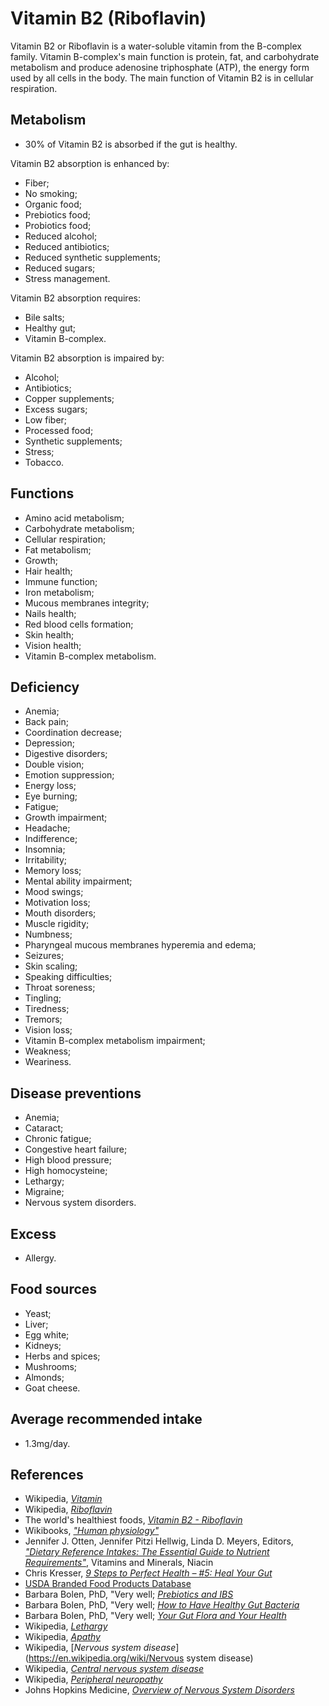 # Vitamin B2 (Riboflavin)
Vitamin B2 or Riboflavin is a water-soluble vitamin from the B-complex family. Vitamin B-complex's main function is protein, fat, and carbohydrate metabolism and produce adenosine triphosphate (ATP), the energy form used by all cells in the body. The main function of Vitamin B2 is in cellular respiration.

## Metabolism
- 30% of Vitamin B2 is absorbed if the gut is healthy.

Vitamin B2 absorption is enhanced by:
- Fiber;
- No smoking;
- Organic food;
- Prebiotics food;
- Probiotics food;
- Reduced alcohol;
- Reduced antibiotics;
- Reduced synthetic supplements;
- Reduced sugars;
- Stress management.

Vitamin B2 absorption requires:
- Bile salts;
- Healthy gut;
- Vitamin B-complex.

Vitamin B2 absorption is impaired by:
- Alcohol;
- Antibiotics;
- Copper supplements;
- Excess sugars;
- Low fiber;
- Processed food;
- Synthetic supplements;
- Stress;
- Tobacco.

## Functions
- Amino acid metabolism;
- Carbohydrate metabolism;
- Cellular respiration;
- Fat metabolism;
- Growth;
- Hair health;
- Immune function;
- Iron metabolism;
- Mucous membranes integrity;
- Nails health;
- Red blood cells formation;
- Skin health;
- Vision health;
- Vitamin B-complex metabolism.

## Deficiency
- Anemia;
- Back pain;
- Coordination decrease;
- Depression;
- Digestive disorders;
- Double vision;
- Emotion suppression;
- Energy loss;
- Eye burning;
- Fatigue;
- Growth impairment;
- Headache;
- Indifference;
- Insomnia;
- Irritability;
- Memory loss;
- Mental ability impairment;
- Mood swings;
- Motivation loss;
- Mouth disorders;
- Muscle rigidity;
- Numbness;
- Pharyngeal mucous membranes hyperemia and edema;
- Seizures;
- Skin scaling;
- Speaking difficulties;
- Throat soreness;
- Tingling;
- Tiredness;
- Tremors;
- Vision loss;
- Vitamin B-complex metabolism impairment;
- Weakness;
- Weariness.

## Disease preventions
- Anemia;
- Cataract;
- Chronic fatigue;
- Congestive heart failure;
- High blood pressure;
- High homocysteine;
- Lethargy;
- Migraine;
- Nervous system disorders.

## Excess
- Allergy.

## Food sources
- Yeast;
- Liver;
- Egg white;
- Kidneys;
- Herbs and spices;
- Mushrooms;
- Almonds;
- Goat cheese.

## Average recommended intake
- 1.3mg/day.

## References
- Wikipedia, [_Vitamin_](https://en.wikipedia.org/wiki/Vitamin)
- Wikipedia, [_Riboflavin_](https://en.wikipedia.org/wiki/Riboflavin)
- The world's healthiest foods, [_Vitamin B2 - Riboflavin_](http://www.whfoods.com/genpage.php?tname=nutrient&dbid=93)
- Wikibooks, [_"Human physiology"_](https://en.Wikibooks.org/wiki/Human_Physiology/Nutrition#Vitamins)
- Jennifer J. Otten, Jennifer Pitzi Hellwig, Linda D. Meyers, Editors, [_"Dietary Reference Intakes: The Essential Guide to Nutrient Requirements"_](https://www.amazon.com/Dietary-Reference-Intakes-Essential-Requirements/dp/0309157420), Vitamins and Minerals, Niacin
- Chris Kresser, [_9 Steps to Perfect Health – #5: Heal Your Gut_](https://chriskresser.com/9-steps-to-perfect-health-5-heal-your-gut/)
- [USDA Branded Food Products Database](https://ndb.nal.usda.gov/ndb/nutrients/report/nutrientsfrm?max=1000&offset=0&totCount=0&nutrient1=405&nutrient2=&nutrient3=&subset=0&sort=c&measureby=g)
- Barbara Bolen, PhD, "Very well; [_Prebiotics and IBS_](https://www.verywell.com/prebiotics-and-ibs-1944748)
- Barbara Bolen, PhD, "Very well; [_How to Have Healthy Gut Bacteria_](https://www.verywell.com/how-to-have-healthy-gut-bacteria-1945326)
- Barbara Bolen, PhD, "Very well; [_Your Gut Flora and Your Health_](https://www.verywell.com/what-are-your-gut-flora-1944914)
- Wikipedia, [_Lethargy_](https://en.wikipedia.org/wiki/Lethargy)
- Wikipedia, [_Apathy_](https://en.wikipedia.org/wiki/Apathy)
- Wikipedia, [_Nervous system disease_](https://en.wikipedia.org/wiki/Nervous system disease)
- Wikipedia, [_Central nervous system disease_](https://en.wikipedia.org/wiki/Central_nervous_system_disease)
- Wikipedia, [_Peripheral neuropathy_](https://en.wikipedia.org/wiki/Peripheral_neuropathy)
- Johns Hopkins Medicine, [_Overview of Nervous System Disorders_](http://www.hopkinsmedicine.org/healthlibrary/conditions/nervous_system_disorders/overview_of_nervous_system_disorders_85,P00799/)